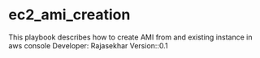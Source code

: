 # ec2_ami_creation
This playbook describes how to create AMI from and existing instance in aws console
Developer: Rajasekhar
Version::0.1

